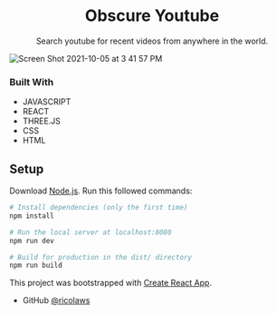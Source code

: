 <h1 align="center">Obscure Youtube</h1>

<div align="center">
   Search youtube for recent videos from anywhere in the world.
</div>


![Screen Shot 2021-10-05 at 3 41 57 PM](https://user-images.githubusercontent.com/41934323/136112809-d6b44234-7b1a-4c9f-8b9a-92b519f1ed7f.png)

### Built With

- JAVASCRIPT
- REACT
- THREE.JS
- CSS
- HTML

## Setup
Download [Node.js](https://nodejs.org/en/download/).
Run this followed commands:

``` bash
# Install dependencies (only the first time)
npm install

# Run the local server at localhost:8080
npm run dev

# Build for production in the dist/ directory
npm run build
```

This project was bootstrapped with [Create React App](https://github.com/facebook/create-react-app).

- GitHub [@ricolaws](https://github.com/ricolaws)
